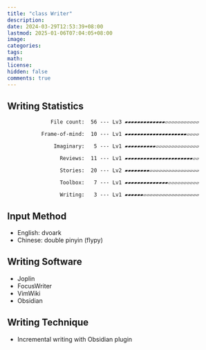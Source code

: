 ```yaml
---
title: "class Writer"
description: 
date: 2024-03-29T12:53:39+08:00
lastmod: 2025-01-06T07:04:05+08:00
image: 
categories: 
tags: 
math: 
license: 
hidden: false
comments: true
---
```

## Writing Statistics

                  File count:  56 --- Lv3 ▰▰▰▰▰▰▰▰▰▰▰▰▰▱▱▱▱▱▱▱▱▱▱▱

               Frame-of-mind:  10 --- Lv1 ▰▰▰▰▰▰▰▰▰▰▰▰▰▰▰▰▰▰▰▰▱▱▱▱

                   Imaginary:   5 --- Lv1 ▰▰▰▰▰▰▰▰▰▰▱▱▱▱▱▱▱▱▱▱▱▱▱▱

                     Reviews:  11 --- Lv1 ▰▰▰▰▰▰▰▰▰▰▰▰▰▰▰▰▰▰▰▰▰▰▱▱

                     Stories:  20 --- Lv2 ▰▰▰▰▰▰▰▰▱▱▱▱▱▱▱▱▱▱▱▱▱▱▱▱

                     Toolbox:   7 --- Lv1 ▰▰▰▰▰▰▰▰▰▰▰▰▰▰▱▱▱▱▱▱▱▱▱▱

                     Writing:   3 --- Lv1 ▰▰▰▰▰▰▱▱▱▱▱▱▱▱▱▱▱▱▱▱▱▱▱▱

## Input Method
- English: dvoark
- Chinese: double pinyin (flypy)

## Writing Software
- Joplin
- FocusWriter
- VimWiki
- Obsidian

## Writing Technique
- Incremental writing with Obsidian plugin
